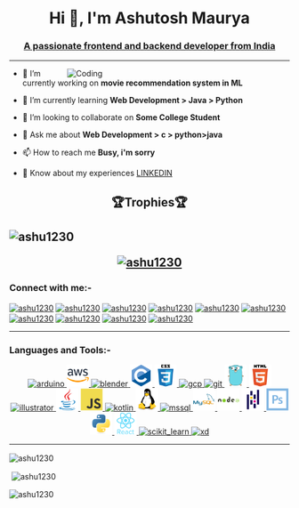 
<!----[![https://1.bp.blogspot.com//-7A4WynwLsMw//XbBpCXG8fHI//AAAAAAAAMt4//uOa1bpLskYgrwGbllhSu2SDj_Mig8SXJQCLcBGAsYHQ//s1600//2000_600px.gif]---->

<h1 align="center">Hi 👋, I'm Ashutosh Maurya</h1>

<h3 align="center"><u>A passionate frontend and backend  developer from India</u></h3>

<hr>

<img align="right" alt="Coding" width="400" src="https://img.freepik.com//premium-photo//3d-illustration-web-development-concept-programming-coding_250043-330.jpg?size=626&ext=jpg" >

- 🔭 I’m currently working on **movie recommendation system in ML**

- 🌱 I’m currently learning **Web Development > Java > Python**

- 👯 I’m looking to collaborate on **Some College Student**

<!----- 🤝 I’m looking for help with **......**

- 👨‍💻 All of my projects are available at [....](....)

- 📝 I regularly write articles on [.....](.....)---->

- 💬 Ask me about **Web Development > c > python>java**

- 📫 How to reach me **Busy, i'm sorry**

- 📄 Know about my experiences [LINKEDIN](https://www.linkedin.com/in/ashu1230)

<h2 align="center">🏆Trophies🏆<h2>
  
<p align="left"> <img src="https://komarev.com/ghpvc/?username=ashu1230&label=Profile%20views&color=0e75b6&style=flat" alt="ashu1230" /> </p>

<p align="center" > <a href="https://github.com/ryo-ma/github-profile-trophy"><img src="https://github-profile-trophy.vercel.app/?username=ashu1230" alt="ashu1230" /></a> </p>

  


<h3 align="left">Connect with me:-</h3>
  
<p align="center">
  
<a href="https://twitter.com/ashu1230" target="blank"><img align="center" src="https://raw.githubusercontent.com/rahuldkjain/github-profile-readme-generator/master/src/images/icons/Social/twitter.svg" alt="ashu1230" height="30" width="40" /></a>
<a href="https://linkedin.com/in/ashu1230" target="blank"><img align="center" src="https://raw.githubusercontent.com/rahuldkjain/github-profile-readme-generator/master/src/images/icons/Social/linked-in-alt.svg" alt="ashu1230" height="30" width="40" /></a>
<a href="https://stackoverflow.com/users/ashu1230" target="blank"><img align="center" src="https://raw.githubusercontent.com/rahuldkjain/github-profile-readme-generator/master/src/images/icons/Social/stack-overflow.svg" alt="ashu1230" height="30" width="40" /></a>
<a href="https://kaggle.com/ashu1230" target="blank"><img align="center" src="https://raw.githubusercontent.com/rahuldkjain/github-profile-readme-generator/master/src/images/icons/Social/kaggle.svg" alt="ashu1230" height="30" width="40" /></a>
<a href="https://fb.com/ashu1230" target="blank"><img align="center" src="https://raw.githubusercontent.com/rahuldkjain/github-profile-readme-generator/master/src/images/icons/Social/facebook.svg" alt="ashu1230" height="30" width="40" /></a>
<a href="https://instagram.com/ashu1230" target="blank"><img align="center" src="https://raw.githubusercontent.com/rahuldkjain/github-profile-readme-generator/master/src/images/icons/Social/instagram.svg" alt="ashu1230" height="30" width="40" /></a>
<a href="https://www.hackerrank.com/ashu1230" target="blank"><img align="center" src="https://raw.githubusercontent.com/rahuldkjain/github-profile-readme-generator/master/src/images/icons/Social/hackerrank.svg" alt="ashu1230" height="30" width="40" /></a>
<a href="https://www.leetcode.com/ashu1230" target="blank"><img align="center" src="https://raw.githubusercontent.com/rahuldkjain/github-profile-readme-generator/master/src/images/icons/Social/leet-code.svg" alt="ashu1230" height="30" width="40" /></a>
<a href="https://www.hackerearth.com/ashu1230" target="blank"><img align="center" src="https://raw.githubusercontent.com/rahuldkjain/github-profile-readme-generator/master/src/images/icons/Social/hackerearth.svg" alt="ashu1230" height="30" width="40" /></a>
<a href="https://auth.geeksforgeeks.org/user/ashu1230" target="blank"><img align="center" src="https://raw.githubusercontent.com/rahuldkjain/github-profile-readme-generator/master/src/images/icons/Social/geeks-for-geeks.svg" alt="ashu1230" height="30" width="40" /></a>
</p>
  
<hr>
  
<h3 align="left">Languages and Tools:-</h3>
  
<p align="center"> <a href="https://www.arduino.cc/" target="_blank" rel="noreferrer"> <img src="https://cdn.worldvectorlogo.com/logos/arduino-1.svg" alt="arduino" width="40" height="40"/> </a> <a href="https://aws.amazon.com" target="_blank" rel="noreferrer"> <img src="https://raw.githubusercontent.com/devicons/devicon/master/icons/amazonwebservices/amazonwebservices-original-wordmark.svg" alt="aws" width="40" height="40"/> </a> <a href="https://www.blender.org/" target="_blank" rel="noreferrer"> <img src="https://download.blender.org/branding/community/blender_community_badge_white.svg" alt="blender" width="40" height="40"/> </a> <a href="https://www.cprogramming.com/" target="_blank" rel="noreferrer"> <img src="https://raw.githubusercontent.com/devicons/devicon/master/icons/c/c-original.svg" alt="c" width="40" height="40"/> </a> <a href="https://www.w3schools.com/css/" target="_blank" rel="noreferrer"> <img src="https://raw.githubusercontent.com/devicons/devicon/master/icons/css3/css3-original-wordmark.svg" alt="css3" width="40" height="40"/> </a> <a href="https://cloud.google.com" target="_blank" rel="noreferrer"> <img src="https://www.vectorlogo.zone/logos/google_cloud/google_cloud-icon.svg" alt="gcp" width="40" height="40"/> </a> <a href="https://git-scm.com/" target="_blank" rel="noreferrer"> <img src="https://www.vectorlogo.zone/logos/git-scm/git-scm-icon.svg" alt="git" width="40" height="40"/> </a> <a href="https://golang.org" target="_blank" rel="noreferrer"> <img src="https://raw.githubusercontent.com/devicons/devicon/master/icons/go/go-original.svg" alt="go" width="40" height="40"/> </a> <a href="https://www.w3.org/html/" target="_blank" rel="noreferrer"> <img src="https://raw.githubusercontent.com/devicons/devicon/master/icons/html5/html5-original-wordmark.svg" alt="html5" width="40" height="40"/> </a> <a href="https://www.adobe.com/in/products/illustrator.html" target="_blank" rel="noreferrer"> <img src="https://www.vectorlogo.zone/logos/adobe_illustrator/adobe_illustrator-icon.svg" alt="illustrator" width="40" height="40"/> </a> <a href="https://www.java.com" target="_blank" rel="noreferrer"> <img src="https://raw.githubusercontent.com/devicons/devicon/master/icons/java/java-original.svg" alt="java" width="40" height="40"/> </a> <a href="https://developer.mozilla.org/en-US/docs/Web/JavaScript" target="_blank" rel="noreferrer"> <img src="https://raw.githubusercontent.com/devicons/devicon/master/icons/javascript/javascript-original.svg" alt="javascript" width="40" height="40"/> </a> <a href="https://kotlinlang.org" target="_blank" rel="noreferrer"> <img src="https://www.vectorlogo.zone/logos/kotlinlang/kotlinlang-icon.svg" alt="kotlin" width="40" height="40"/> </a> <a href="https://www.linux.org/" target="_blank" rel="noreferrer"> <img src="https://raw.githubusercontent.com/devicons/devicon/master/icons/linux/linux-original.svg" alt="linux" width="40" height="40"/> </a> <a href="https://www.microsoft.com/en-us/sql-server" target="_blank" rel="noreferrer"> <img src="https://www.svgrepo.com/show/303229/microsoft-sql-server-logo.svg" alt="mssql" width="40" height="40"/> </a> <a href="https://www.mysql.com/" target="_blank" rel="noreferrer"> <img src="https://raw.githubusercontent.com/devicons/devicon/master/icons/mysql/mysql-original-wordmark.svg" alt="mysql" width="40" height="40"/> </a> <a href="https://nodejs.org" target="_blank" rel="noreferrer"> <img src="https://raw.githubusercontent.com/devicons/devicon/master/icons/nodejs/nodejs-original-wordmark.svg" alt="nodejs" width="40" height="40"/> </a> <a href="https://pandas.pydata.org/" target="_blank" rel="noreferrer"> <img src="https://raw.githubusercontent.com/devicons/devicon/2ae2a900d2f041da66e950e4d48052658d850630/icons/pandas/pandas-original.svg" alt="pandas" width="40" height="40"/> </a> <a href="https://www.photoshop.com/en" target="_blank" rel="noreferrer"> <img src="https://raw.githubusercontent.com/devicons/devicon/master/icons/photoshop/photoshop-line.svg" alt="photoshop" width="40" height="40"/> </a> <a href="https://www.python.org" target="_blank" rel="noreferrer"> <img src="https://raw.githubusercontent.com/devicons/devicon/master/icons/python/python-original.svg" alt="python" width="40" height="40"/> </a> <a href="https://reactjs.org/" target="_blank" rel="noreferrer"> <img src="https://raw.githubusercontent.com/devicons/devicon/master/icons/react/react-original-wordmark.svg" alt="react" width="40" height="40"/> </a> <a href="https://scikit-learn.org/" target="_blank" rel="noreferrer"> <img src="https://upload.wikimedia.org/wikipedia/commons/0/05/Scikit_learn_logo_small.svg" alt="scikit_learn" width="40" height="40"/> </a><a href="https://www.adobe.com/products/xd.html" target="_blank" rel="noreferrer"> <img src="https://cdn.worldvectorlogo.com/logos/adobe-xd.svg" alt="xd" width="40" height="40"/> </a> </p>
  
<hr>
  
<p><img align="center" src="https://github-readme-stats.vercel.app/api/top-langs?username=ashu1230&show_icons=true&locale=en&layout=compact" alt="ashu1230" / ></p>
<!--this is done----> 
<p>&nbsp;<img align="center" src="https://github-readme-stats.vercel.app/api?username=ashu1230&show_icons=true&locale=en" alt="ashu1230" /></p>

<p><img align="center" src="https://github-readme-streak-stats.herokuapp.com/?user=ashu1230&" alt="ashu1230" /></p>
